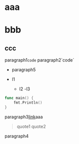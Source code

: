 # aaa
# bbb
## ccc

paragraph1`code`
paragraph2\`code\`
- paragraph5

- l1
  - l2
-l3
 

```go
func main() {
	fmt.Println()
}
```

paragraph3[link](https://link.test)aaa

> quote1
> quote2

paragraph4
